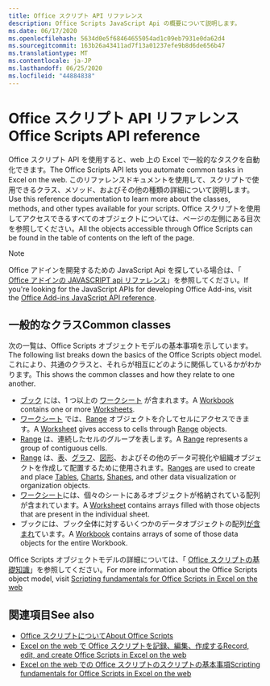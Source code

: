 ```yaml
---
title: Office スクリプト API リファレンス
description: Office Scripts JavaScript Api の概要について説明します。
ms.date: 06/17/2020
ms.openlocfilehash: 5634d0e5f68464655054ad1c09eb7931e0da62d4
ms.sourcegitcommit: 163b26a43411ad7f13a01237efe9b8d6de656b47
ms.translationtype: MT
ms.contentlocale: ja-JP
ms.lasthandoff: 06/25/2020
ms.locfileid: "44884838"
---
```

# <a name="office-scripts-api-reference"></a><span data-ttu-id="8b6d3-103">Office スクリプト API リファレンス</span><span class="sxs-lookup"><span data-stu-id="8b6d3-103">Office Scripts API reference</span></span>

<span data-ttu-id="8b6d3-104">Office スクリプト API を使用すると、web 上の Excel で一般的なタスクを自動化できます。</span><span class="sxs-lookup"><span data-stu-id="8b6d3-104">The Office Scripts API lets you automate common tasks in Excel on the web.</span></span> <span data-ttu-id="8b6d3-105">このリファレンスドキュメントを使用して、スクリプトで使用できるクラス、メソッド、およびその他の種類の詳細について説明します。</span><span class="sxs-lookup"><span data-stu-id="8b6d3-105">Use this reference documentation to learn more about the classes, methods, and other types available for your scripts.</span></span> <span data-ttu-id="8b6d3-106">Office スクリプトを使用してアクセスできるすべてのオブジェクトについては、ページの左側にある目次を参照してください。</span><span class="sxs-lookup"><span data-stu-id="8b6d3-106">All the objects accessible through Office Scripts can be found in the table of contents on the left of the page.</span></span>

> [!NOTE]
> <span data-ttu-id="8b6d3-107">Office アドインを開発するための JavaScript Api を探している場合は、「 [Office アドインの JAVASCRIPT api リファレンス](/javascript/api/overview?view=excel-js-preview)」を参照してください。</span><span class="sxs-lookup"><span data-stu-id="8b6d3-107">If you're looking for the JavaScript APIs for developing Office Add-ins, visit the [Office Add-ins JavaScript API reference](/javascript/api/overview?view=excel-js-preview).</span></span>

## <a name="common-classes"></a><span data-ttu-id="8b6d3-108">一般的なクラス</span><span class="sxs-lookup"><span data-stu-id="8b6d3-108">Common classes</span></span>

<span data-ttu-id="8b6d3-109">次の一覧は、Office Scripts オブジェクトモデルの基本事項を示しています。</span><span class="sxs-lookup"><span data-stu-id="8b6d3-109">The following list breaks down the basics of the Office Scripts object model.</span></span> <span data-ttu-id="8b6d3-110">これにより、共通のクラスと、それらが相互にどのように関係しているかがわかります。</span><span class="sxs-lookup"><span data-stu-id="8b6d3-110">This shows the common classes and how they relate to one another.</span></span>

- <span data-ttu-id="8b6d3-111">[ブック](/javascript/api/office-scripts/excel/excelscript.workbook) には、1 つ以上の [ワークシート](/javascript/api/office-scripts/excel/excelscript.worksheet) が含まれます。</span><span class="sxs-lookup"><span data-stu-id="8b6d3-111">A [Workbook](/javascript/api/office-scripts/excel/excelscript.workbook) contains one or more [Worksheets](/javascript/api/office-scripts/excel/excelscript.worksheet).</span></span>
- <span data-ttu-id="8b6d3-112">[ワークシート](/javascript/api/office-scripts/excel/excelscript.worksheet) では、[Range](/javascript/api/office-scripts/excel/excelscript.range) オブジェクトを介してセルにアクセスできます。</span><span class="sxs-lookup"><span data-stu-id="8b6d3-112">A [Worksheet](/javascript/api/office-scripts/excel/excelscript.worksheet) gives access to cells through [Range](/javascript/api/office-scripts/excel/excelscript.range) objects.</span></span>
- <span data-ttu-id="8b6d3-113">[Range](/javascript/api/office-scripts/excel/excelscript.range) は、連続したセルのグループを表します。</span><span class="sxs-lookup"><span data-stu-id="8b6d3-113">A [Range](/javascript/api/office-scripts/excel/excelscript.range) represents a group of contiguous cells.</span></span>
- <span data-ttu-id="8b6d3-114">[Range](/javascript/api/office-scripts/excel/excelscript.range) は、[表](/javascript/api/office-scripts/excel/excelscript.table)、[グラフ](/javascript/api/office-scripts/excel/excelscript.chart)、[図形](/javascript/api/office-scripts/excel/excelscript.shape)、およびその他のデータ可視化や組織オブジェクトを作成して配置するために使用されます。</span><span class="sxs-lookup"><span data-stu-id="8b6d3-114">[Ranges](/javascript/api/office-scripts/excel/excelscript.range) are used to create and place [Tables](/javascript/api/office-scripts/excel/excelscript.table), [Charts](/javascript/api/office-scripts/excel/excelscript.chart), [Shapes](/javascript/api/office-scripts/excel/excelscript.shape), and other data visualization or organization objects.</span></span>
- <span data-ttu-id="8b6d3-115">[ワークシート](/javascript/api/office-scripts/excel/excelscript.worksheet)には、個々のシートにあるオブジェクトが格納されている配列が含まれています。</span><span class="sxs-lookup"><span data-stu-id="8b6d3-115">A [Worksheet](/javascript/api/office-scripts/excel/excelscript.worksheet) contains arrays filled with those objects that are present in the individual sheet.</span></span>
- <span data-ttu-id="8b6d3-116">ブックには、ブック全体に対するいくつかのデータオブジェクトの配列[が含まれ](/javascript/api/office-scripts/excel/excelscript.workbook)ています。</span><span class="sxs-lookup"><span data-stu-id="8b6d3-116">A [Workbook](/javascript/api/office-scripts/excel/excelscript.workbook) contains arrays of some of those data objects for the entire Workbook.</span></span>

<span data-ttu-id="8b6d3-117">Office Scripts オブジェクトモデルの詳細については、「 [Office スクリプトの基礎知識](/office/dev/scripts/develop/scripting-fundamentals)」を参照してください。</span><span class="sxs-lookup"><span data-stu-id="8b6d3-117">For more information about the Office Scripts object model, visit [Scripting fundamentals for Office Scripts in Excel on the web](/office/dev/scripts/develop/scripting-fundamentals)</span></span>

## <a name="see-also"></a><span data-ttu-id="8b6d3-118">関連項目</span><span class="sxs-lookup"><span data-stu-id="8b6d3-118">See also</span></span>

- [<span data-ttu-id="8b6d3-119">Office スクリプトについて</span><span class="sxs-lookup"><span data-stu-id="8b6d3-119">About Office Scripts</span></span>](/office/dev/scripts/overview/excel)
- [<span data-ttu-id="8b6d3-120">Excel on the web で Office スクリプトを記録、編集、作成する</span><span class="sxs-lookup"><span data-stu-id="8b6d3-120">Record, edit, and create Office Scripts in Excel on the web</span></span>](/office/dev/scripts/tutorials/excel-tutorial)
- [<span data-ttu-id="8b6d3-121">Excel on the web での Office スクリプトのスクリプトの基本事項</span><span class="sxs-lookup"><span data-stu-id="8b6d3-121">Scripting fundamentals for Office Scripts in Excel on the web</span></span>](/office/dev/scripts/develop/scripting-fundamentals)
